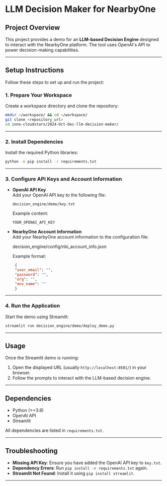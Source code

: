 

# **LLM Decision Maker for NearbyOne**

## **Project Overview**  
This project provides a demo for an **LLM-based Decision Engine** designed to interact with the NearbyOne platform. The tool uses OpenAI's API to power decision-making capabilities.

---

## **Setup Instructions**

Follow these steps to set up and run the project:

### 1. **Prepare Your Workspace**  
Create a workspace directory and clone the repository:  
```bash
mkdir ~/workspace/ && cd ~/workspace/
git clone <repository_url>
cd inno-cloudstars/2024-Oct-Dec-llm-decision-maker/
```

---

### 2. **Install Dependencies**  
Install the required Python libraries:  
```bash
python -m pip install -r requirements.txt
```

---

### 3. **Configure API Keys and Account Information**

- **OpenAI API Key**  
   Add your OpenAI API key to the following file:  
   ```text
   decision_engine/demo/key.txt
   ```
   Example content:  
   ```
   YOUR_OPENAI_API_KEY
   ```

- **NearbyOne Account Information**  
   Add your NearbyOne account information to the configuration file:  

   decision_engine/config/nbi_account_info.json

   Example format:  
   ```json
    {
    "user_email": "",
    "password": "",
    "org": "",
    "env_name": ""
    }
   ```

---

### 4. **Run the Application**

Start the demo using Streamlit:  
```bash
streamlit run decision_engine/demo/deploy_demo.py
```

---

## **Usage**

Once the Streamlit demo is running:  
1. Open the displayed URL (usually `http://localhost:8501/`) in your browser.  
2. Follow the prompts to interact with the LLM-based decision engine.

---

## **Dependencies**  
- Python (>=3.8)  
- OpenAI API  
- Streamlit  

All dependencies are listed in `requirements.txt`.

---

## **Troubleshooting**  
- **Missing API Key**: Ensure you have added the OpenAI API key to `key.txt`.  
- **Dependency Errors**: Run `pip install -r requirements.txt` again.  
- **Streamlit Not Found**: Install it using `pip install streamlit`.

---
